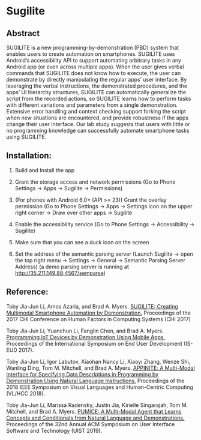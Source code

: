 # Sugilite
## Abstract

SUGILITE is a new programming-by-demonstration (PBD) system that enables users to create automation on smartphones. SUGILITE uses Android’s accessibility API to support automating arbitrary tasks in any Android app (or even across multiple apps). When the user gives verbal commands that SUGILITE does not know how to execute, the user can demonstrate by directly manipulating the regular apps’ user interface. By leveraging the verbal instructions, the demonstrated procedures, and the apps’ UI hierarchy structures, SUGILITE can automatically generalize the script from the recorded actions, so SUGILITE learns how to perform tasks with different variations and parameters from a single demonstration. Extensive error handling and context checking support forking the script when new situations are encountered, and provide robustness if the apps change their user interface. Our lab study suggests that users with little or no programming knowledge can successfully automate smartphone tasks using SUGILITE.

## Installation:

1. Build and Install the app

2. Grant the storage access and network permissions (Go to Phone Settings -> Apps -> Sugilite -> Permissions)

3. (For phones with Android 6.0+ (API >= 23)) Grant the overlay permission (Go to Phone Settings -> Apps -> Settings icon on the upper right corner -> Draw over other apps -> Sugilite

4. Enable the accessibility service (Go to Phone Settings -> Accessibility -> Sugilite)

5. Make sure that you can see a duck icon on the screen

6. Set the address of the semantic parsing server  (Launch Sugilite -> open the top right menu -> Settings -> General -> Semantic Parsing Server Address) (a demo parsing server is running at http://35.211.149.88:4567/semparse)


## Reference:
Toby Jia-Jun Li, Amos Azaria, and Brad A. Myers. [SUGILITE: Creating Multimodal Smartphone Automation by Demonstration.](http://www.toby.li/sugilite_paper) Proceedings of the 2017 CHI Conference on Human Factors in Computing Systems  (CHI 2017)

Toby Jia-Jun Li, Yuanchun Li, Fanglin Chen, and Brad A. Myers. [Programming IoT Devices by Demonstration Using Mobile Apps.](http://toby.li/wp-triggerContent/uploads/2017/03/TobyLi-ISEUD2017-ProgrammingIoTDevicesByDemonstration.pdf) Proceedings of the International Symposium on End User Development (IS-EUD 2017).

Toby Jia-Jun Li, Igor Labutov, Xiaohan Nancy Li, Xiaoyi Zhang, Wenze Shi, Wanling Ding, Tom M. Mitchell, and Brad A. Myers. [APPINITE: A Multi-Modal Interface for Specifying Data Descriptions in Programming by Demonstration Using Natural Language Instructions.](http://toby.li/wp-triggerContent/uploads/2018/07/TobyLi-VLHCC18-APPINITE.pdf) Proceedings of  the 2018 IEEE Symposium on Visual Languages and Human-Centric Computing (VL/HCC 2018).

Toby Jia-Jun Li, Marissa Radensky, Justin Jia, Kirielle Singarajah, Tom M. Mitchell, and Brad A. Myers. [PUMICE: A Multi-Modal Agent that Learns Concepts and Conditionals from Natural Language and Demonstrations.](http://toby.li/wp-triggerContent/uploads/2019/07/Li_Pumice_UIST19.pdf) Proceedings of the 32nd Annual ACM Symposium on User Interface Software and Technology (UIST 2019).
